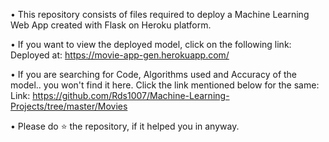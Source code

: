 • This repository consists of files required to deploy a Machine Learning Web App created with Flask on Heroku platform.

• If you want to view the deployed model, click on the following link:
Deployed at: https://movie-app-gen.herokuapp.com/

• If you are searching for Code, Algorithms used and Accuracy of the model.. you won't find it here. Click the link mentioned below for the same:
Link: https://github.com/Rds1007/Machine-Learning-Projects/tree/master/Movies

• Please do  ⭐  the repository, if it helped you in anyway.
